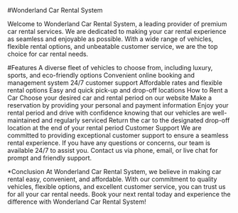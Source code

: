 #Wonderland Car Rental System


Welcome to Wonderland Car Rental System, a leading provider of premium car rental services. We are dedicated to making your car rental experience as seamless and enjoyable as possible. With a wide range of vehicles, flexible rental options, and unbeatable customer service, we are the top choice for car rental needs.

#Features
A diverse fleet of vehicles to choose from, including luxury, sports, and eco-friendly options
Convenient online booking and management system
24/7 customer support
Affordable rates and flexible rental options
Easy and quick pick-up and drop-off locations
How to Rent a Car
Choose your desired car and rental period on our website
Make a reservation by providing your personal and payment information
Enjoy your rental period and drive with confidence knowing that our vehicles are well-maintained and regularly serviced
Return the car to the designated drop-off location at the end of your rental period
Customer Support
We are committed to providing exceptional customer support to ensure a seamless rental experience. If you have any questions or concerns, our team is available 24/7 to assist you. Contact us via phone, email, or live chat for prompt and friendly support.

*Conclusion
At Wonderland Car Rental System, we believe in making car rental easy, convenient, and affordable. With our commitment to quality vehicles, flexible options, and excellent customer service, you can trust us for all your car rental needs. Book your next rental today and experience the difference with Wonderland Car Rental System!
